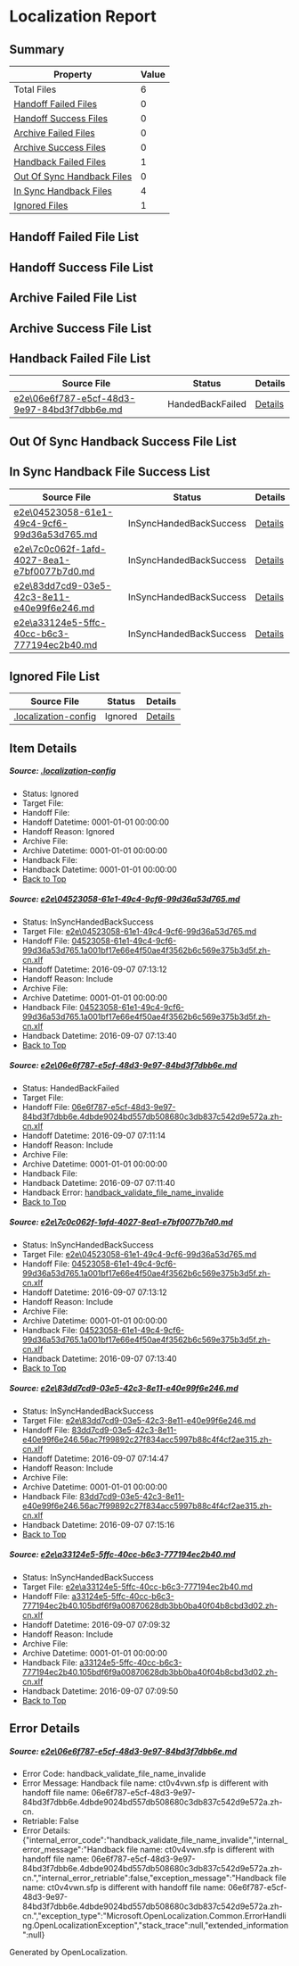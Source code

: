 # <a name='report-top'></a> Localization Report

## Summary
 Property | Value 
 -------- | ----- 
 Total Files | 6
[ Handoff Failed Files ](#handoff-failed-list)| 0
[ Handoff Success Files ](#handoff-success-list)| 0
[ Archive Failed Files ](#archive-failed-list)| 0
[ Archive Success Files ](#archive-success-list)| 0
[ Handback Failed Files ](#handback-failed-list)| 1
[ Out Of Sync Handback Files ](#outofsync-handback-success-list)| 0
[ In Sync Handback Files ](#insync-handback-success-list)| 4
[ Ignored Files ](#ignored-list)| 1

## <a name='handoff-failed-list'></a> Handoff Failed File List

## <a name='handoff-success-list'></a> Handoff Success File List

## <a name='archive-failed-list'></a> Archive Failed File List

## <a name='archive-success-list'></a> Archive Success File List

## <a name='handback-failed-list'></a> Handback Failed File List
 Source File | Status | Details 
 ----------- | ------ | ------- 
 [e2e\06e6f787-e5cf-48d3-9e97-84bd3f7dbb6e.md](https://github.com/OpenLocalizationTestOrg/ol-test0/blob/dd0ea2f114dd2574d39a30c1b8db13e849d1777a/e2e/06e6f787-e5cf-48d3-9e97-84bd3f7dbb6e.md) | HandedBackFailed | [Details](#d5b1306383c167184a24cf95e815466e321480662)

## <a name='outofsync-handback-success-list'></a> Out Of Sync Handback Success File List

## <a name='insync-handback-success-list'></a> In Sync Handback File Success List
 Source File | Status | Details 
 ----------- | ------ | ------- 
 [e2e\04523058-61e1-49c4-9cf6-99d36a53d765.md](https://github.com/OpenLocalizationTestOrg/ol-test0/blob/f221fcf33e4903776b6feeae6b8483c24f4f1873/e2e/04523058-61e1-49c4-9cf6-99d36a53d765.md) | InSyncHandedBackSuccess | [Details](#c8fc18c8e313c368c75d25fdab7d958574563ef21)
 [e2e\7c0c062f-1afd-4027-8ea1-e7bf0077b7d0.md](https://github.com/OpenLocalizationTestOrg/ol-test0/blob/2cf9bccfb1a3c527b9203c9bf5e4342ec3a6c40c/e2e/7c0c062f-1afd-4027-8ea1-e7bf0077b7d0.md) | InSyncHandedBackSuccess | [Details](#c8fc18c8e313c368c75d25fdab7d958574563ef23)
 [e2e\83dd7cd9-03e5-42c3-8e11-e40e99f6e246.md](https://github.com/OpenLocalizationTestOrg/ol-test0/blob/2cf9bccfb1a3c527b9203c9bf5e4342ec3a6c40c/e2e/83dd7cd9-03e5-42c3-8e11-e40e99f6e246.md) | InSyncHandedBackSuccess | [Details](#34ad02605a23ac2089cf0edbbcc088dff5a1869d4)
 [e2e\a33124e5-5ffc-40cc-b6c3-777194ec2b40.md](https://github.com/OpenLocalizationTestOrg/ol-test0/blob/8161405e11558d12bed2dab13afe3f8ec607462f/e2e/a33124e5-5ffc-40cc-b6c3-777194ec2b40.md) | InSyncHandedBackSuccess | [Details](#e07c988d29f4b48708ecf9fb4debcb8527de19615)

## <a name='ignored-list'></a> Ignored File List
 Source File | Status | Details 
 ----------- | ------ | ------- 
 [.localization-config](https://github.com/OpenLocalizationTestOrg/ol-test0/blob/2cf9bccfb1a3c527b9203c9bf5e4342ec3a6c40c/.localization-config) | Ignored | [Details](#3d4f252ac210baf56311d7e97dcc2db10974dbd20)

## Item Details
##### <a name='3d4f252ac210baf56311d7e97dcc2db10974dbd20'></a> Source: [.localization-config](https://github.com/OpenLocalizationTestOrg/ol-test0/blob/2cf9bccfb1a3c527b9203c9bf5e4342ec3a6c40c/.localization-config)
* Status: Ignored
* Target File: 
* Handoff File: 
* Handoff Datetime: 0001-01-01 00:00:00
* Handoff Reason: Ignored
* Archive File: 
* Archive Datetime: 0001-01-01 00:00:00
* Handback File: 
* Handback Datetime: 0001-01-01 00:00:00
* [Back to Top](#report-top)

##### <a name='c8fc18c8e313c368c75d25fdab7d958574563ef21'></a> Source: [e2e\04523058-61e1-49c4-9cf6-99d36a53d765.md](https://github.com/OpenLocalizationTestOrg/ol-test0/blob/f221fcf33e4903776b6feeae6b8483c24f4f1873/e2e/04523058-61e1-49c4-9cf6-99d36a53d765.md)
* Status: InSyncHandedBackSuccess
* Target File: [e2e\04523058-61e1-49c4-9cf6-99d36a53d765.md](https://github.com/OpenLocalizationTestOrg/ol-test0-zhcn/blob/48f30100e0c1e367563e5dfa76a53d9264ec0112/e2e/04523058-61e1-49c4-9cf6-99d36a53d765.md)
* Handoff File: [04523058-61e1-49c4-9cf6-99d36a53d765.1a001bf17e66e4f50ae4f3562b6c569e375b3d5f.zh-cn.xlf](https://github.com/OpenLocalizationTestOrg/ol-test0-handoff/blob/e9b397b503bbc033b56ccdefd06661c9a661da73/ol-handoff/OpenLocalizationTestOrg/ol-test0-zhcn/ci/ht/04523058-61e1-49c4-9cf6-99d36a53d765.1a001bf17e66e4f50ae4f3562b6c569e375b3d5f.zh-cn.xlf)
* Handoff Datetime: 2016-09-07 07:13:12
* Handoff Reason: Include
* Archive File: 
* Archive Datetime: 0001-01-01 00:00:00
* Handback File: [04523058-61e1-49c4-9cf6-99d36a53d765.1a001bf17e66e4f50ae4f3562b6c569e375b3d5f.zh-cn.xlf](https://github.com/OpenLocalizationTestOrg/ol-test0-handback/blob/c479e17b3515272ad5c3dbb2efce7b3fe0143658/ol-handback/OpenLocalizationTestOrg/ol-test0-zhcn/ci/ht/04523058-61e1-49c4-9cf6-99d36a53d765.1a001bf17e66e4f50ae4f3562b6c569e375b3d5f.zh-cn.xlf)
* Handback Datetime: 2016-09-07 07:13:40
* [Back to Top](#report-top)

##### <a name='d5b1306383c167184a24cf95e815466e321480662'></a> Source: [e2e\06e6f787-e5cf-48d3-9e97-84bd3f7dbb6e.md](https://github.com/OpenLocalizationTestOrg/ol-test0/blob/dd0ea2f114dd2574d39a30c1b8db13e849d1777a/e2e/06e6f787-e5cf-48d3-9e97-84bd3f7dbb6e.md)
* Status: HandedBackFailed
* Target File: 
* Handoff File: [06e6f787-e5cf-48d3-9e97-84bd3f7dbb6e.4dbde9024bd557db508680c3db837c542d9e572a.zh-cn.xlf](https://github.com/OpenLocalizationTestOrg/ol-test0-handoff/blob/0b5019a591fee584dede472fc482a888d2350dcc/ol-handoff/OpenLocalizationTestOrg/ol-test0-zhcn/ci/ht/06e6f787-e5cf-48d3-9e97-84bd3f7dbb6e.4dbde9024bd557db508680c3db837c542d9e572a.zh-cn.xlf)
* Handoff Datetime: 2016-09-07 07:11:14
* Handoff Reason: Include
* Archive File: 
* Archive Datetime: 0001-01-01 00:00:00
* Handback File: 
* Handback Datetime: 2016-09-07 07:11:40
* Handback Error: [handback_validate_file_name_invalide](#d5b1306383c167184a24cf95e815466e321480662handback_validate_file_name_invalide)
* [Back to Top](#report-top)

##### <a name='c8fc18c8e313c368c75d25fdab7d958574563ef23'></a> Source: [e2e\7c0c062f-1afd-4027-8ea1-e7bf0077b7d0.md](https://github.com/OpenLocalizationTestOrg/ol-test0/blob/2cf9bccfb1a3c527b9203c9bf5e4342ec3a6c40c/e2e/7c0c062f-1afd-4027-8ea1-e7bf0077b7d0.md)
* Status: InSyncHandedBackSuccess
* Target File: [e2e\04523058-61e1-49c4-9cf6-99d36a53d765.md](https://github.com/OpenLocalizationTestOrg/ol-test0-zhcn/blob/48f30100e0c1e367563e5dfa76a53d9264ec0112/e2e/04523058-61e1-49c4-9cf6-99d36a53d765.md)
* Handoff File: [04523058-61e1-49c4-9cf6-99d36a53d765.1a001bf17e66e4f50ae4f3562b6c569e375b3d5f.zh-cn.xlf](https://github.com/OpenLocalizationTestOrg/ol-test0-handoff/blob/e9b397b503bbc033b56ccdefd06661c9a661da73/ol-handoff/OpenLocalizationTestOrg/ol-test0-zhcn/ci/ht/04523058-61e1-49c4-9cf6-99d36a53d765.1a001bf17e66e4f50ae4f3562b6c569e375b3d5f.zh-cn.xlf)
* Handoff Datetime: 2016-09-07 07:13:12
* Handoff Reason: Include
* Archive File: 
* Archive Datetime: 0001-01-01 00:00:00
* Handback File: [04523058-61e1-49c4-9cf6-99d36a53d765.1a001bf17e66e4f50ae4f3562b6c569e375b3d5f.zh-cn.xlf](https://github.com/OpenLocalizationTestOrg/ol-test0-handback/blob/c479e17b3515272ad5c3dbb2efce7b3fe0143658/ol-handback/OpenLocalizationTestOrg/ol-test0-zhcn/ci/ht/04523058-61e1-49c4-9cf6-99d36a53d765.1a001bf17e66e4f50ae4f3562b6c569e375b3d5f.zh-cn.xlf)
* Handback Datetime: 2016-09-07 07:13:40
* [Back to Top](#report-top)

##### <a name='34ad02605a23ac2089cf0edbbcc088dff5a1869d4'></a> Source: [e2e\83dd7cd9-03e5-42c3-8e11-e40e99f6e246.md](https://github.com/OpenLocalizationTestOrg/ol-test0/blob/2cf9bccfb1a3c527b9203c9bf5e4342ec3a6c40c/e2e/83dd7cd9-03e5-42c3-8e11-e40e99f6e246.md)
* Status: InSyncHandedBackSuccess
* Target File: [e2e\83dd7cd9-03e5-42c3-8e11-e40e99f6e246.md](https://github.com/OpenLocalizationTestOrg/ol-test0-zhcn/blob/58d86169e8f7586c01ba881ea2df88a8f135cc5f/e2e/83dd7cd9-03e5-42c3-8e11-e40e99f6e246.md)
* Handoff File: [83dd7cd9-03e5-42c3-8e11-e40e99f6e246.56ac7f99892c27f834acc5997b88c4f4cf2ae315.zh-cn.xlf](https://github.com/OpenLocalizationTestOrg/ol-test0-handoff/blob/98e6b4ee96cfbc3741f2c3105e7a4c97e7d770df/ol-handoff/OpenLocalizationTestOrg/ol-test0-zhcn/ci/ht/83dd7cd9-03e5-42c3-8e11-e40e99f6e246.56ac7f99892c27f834acc5997b88c4f4cf2ae315.zh-cn.xlf)
* Handoff Datetime: 2016-09-07 07:14:47
* Handoff Reason: Include
* Archive File: 
* Archive Datetime: 0001-01-01 00:00:00
* Handback File: [83dd7cd9-03e5-42c3-8e11-e40e99f6e246.56ac7f99892c27f834acc5997b88c4f4cf2ae315.zh-cn.xlf](https://github.com/OpenLocalizationTestOrg/ol-test0-handback/blob/10c0624a9716f4d90bd60004cda240d62bfcf5da/ol-handback/OpenLocalizationTestOrg/ol-test0-zhcn/ci/ht/83dd7cd9-03e5-42c3-8e11-e40e99f6e246.56ac7f99892c27f834acc5997b88c4f4cf2ae315.zh-cn.xlf)
* Handback Datetime: 2016-09-07 07:15:16
* [Back to Top](#report-top)

##### <a name='e07c988d29f4b48708ecf9fb4debcb8527de19615'></a> Source: [e2e\a33124e5-5ffc-40cc-b6c3-777194ec2b40.md](https://github.com/OpenLocalizationTestOrg/ol-test0/blob/8161405e11558d12bed2dab13afe3f8ec607462f/e2e/a33124e5-5ffc-40cc-b6c3-777194ec2b40.md)
* Status: InSyncHandedBackSuccess
* Target File: [e2e\a33124e5-5ffc-40cc-b6c3-777194ec2b40.md](https://github.com/OpenLocalizationTestOrg/ol-test0-zhcn/blob/fd099b551bb367f78b17c97b87cfaa86be55ff79/e2e/a33124e5-5ffc-40cc-b6c3-777194ec2b40.md)
* Handoff File: [a33124e5-5ffc-40cc-b6c3-777194ec2b40.105bdf6f9a00870628db3bb0ba40f04b8cbd3d02.zh-cn.xlf](https://github.com/OpenLocalizationTestOrg/ol-test0-handoff/blob/9047de085eb864bdb26b69d69594b0842ec92fd5/ol-handoff/OpenLocalizationTestOrg/ol-test0-zhcn/ci/ht/a33124e5-5ffc-40cc-b6c3-777194ec2b40.105bdf6f9a00870628db3bb0ba40f04b8cbd3d02.zh-cn.xlf)
* Handoff Datetime: 2016-09-07 07:09:32
* Handoff Reason: Include
* Archive File: 
* Archive Datetime: 0001-01-01 00:00:00
* Handback File: [a33124e5-5ffc-40cc-b6c3-777194ec2b40.105bdf6f9a00870628db3bb0ba40f04b8cbd3d02.zh-cn.xlf](https://github.com/OpenLocalizationTestOrg/ol-test0-handback/blob/525b3245accd8d26e1bdb3f41be5c6b1d23eb86b/ol-handback/OpenLocalizationTestOrg/ol-test0-zhcn/ci/ht/a33124e5-5ffc-40cc-b6c3-777194ec2b40.105bdf6f9a00870628db3bb0ba40f04b8cbd3d02.zh-cn.xlf)
* Handback Datetime: 2016-09-07 07:09:50
* [Back to Top](#report-top)


## Error Details
##### <a name='d5b1306383c167184a24cf95e815466e321480662handback_validate_file_name_invalide'></a> Source: [e2e\06e6f787-e5cf-48d3-9e97-84bd3f7dbb6e.md](#d5b1306383c167184a24cf95e815466e321480662)
* Error Code: handback_validate_file_name_invalide
* Error Message: Handback file name: ct0v4vwn.sfp is different with handoff file name: 06e6f787-e5cf-48d3-9e97-84bd3f7dbb6e.4dbde9024bd557db508680c3db837c542d9e572a.zh-cn.
* Retriable: False
* Error Details: {"internal_error_code":"handback_validate_file_name_invalide","internal_error_message":"Handback file name: ct0v4vwn.sfp is different with handoff file name: 06e6f787-e5cf-48d3-9e97-84bd3f7dbb6e.4dbde9024bd557db508680c3db837c542d9e572a.zh-cn.","internal_error_retriable":false,"exception_message":"Handback file name: ct0v4vwn.sfp is different with handoff file name: 06e6f787-e5cf-48d3-9e97-84bd3f7dbb6e.4dbde9024bd557db508680c3db837c542d9e572a.zh-cn.","exception_type":"Microsoft.OpenLocalization.Common.ErrorHandling.OpenLocalizationException","stack_trace":null,"extended_information":null}


Generated by OpenLocalization.

